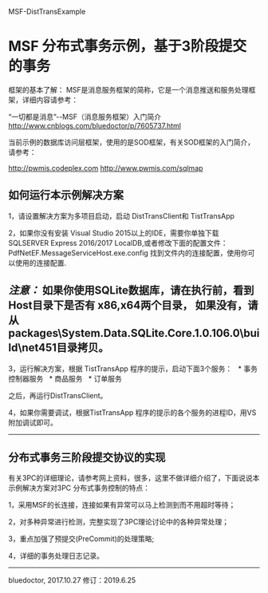 MSF-DistTransExample

MSF 分布式事务示例，基于3阶段提交的事务 
============================================

框架的基本了解：
   MSF是消息服务框架的简称，它是一个消息推送和服务处理框架，详细内容请参考：
   
   “一切都是消息”--MSF（消息服务框架）入门简介 
   http://www.cnblogs.com/bluedoctor/p/7605737.html

   当前示例的数据库访问层框架，使用的是SOD框架，有关SOD框架的入门简介，请参考：
   
   http://pwmis.codeplex.com
   http://www.pwmis.com/sqlmap

如何运行本示例解决方案
----------------------------

1，请设置解决方案为多项目启动，启动 DistTransClient和 TistTransApp

2，如果你没有安装 Visual Studio 2015以上的IDE，需要你单独下载 SQLSERVER Express 2016/2017 LocalDB,或者修改下面的配置文件：
   PdfNetEF.MessageServiceHost.exe.config
   找到文件内的连接配置，使用你可以使用的连接配置.

   ***注意：***
     如果你使用SQLite数据库，请在执行前，看到Host目录下是否有 x86,x64两个目录，
     如果没有，请从 packages\System.Data.SQLite.Core.1.0.106.0\build\net451目录拷贝。
   ---------------------------------------------------------------------------------

3，运行解决方案，根据 TistTransApp 程序的提示，启动下面3个服务：
   * 事务控制器服务
   * 商品服务
   * 订单服务

   之后，再运行DistTransClient。

4，如果你需要调试，根据TistTransApp 程序的提示的各个服务的进程ID，用VS附加调试即可。

------------------------------
分布式事务三阶段提交协议的实现
------------------------------
有关3PC的详细理论，请参考网上资料，很多，这里不做详细介绍了，下面说说本示例解决方案对3PC 分布式事务控制的特点：

   1，采用MSF的长连接，连接如果有异常可以马上检测到而不用超时等待；

   2，对多种异常进行检测，完整实现了3PC理论讨论中的各种异常处理；

   3，重点加强了预提交(PreCommit)的处理策略;

   4，详细的事务处理日志记录。


----------------------------------------------------
bluedoctor, 2017.10.27
修订：2019.6.25


